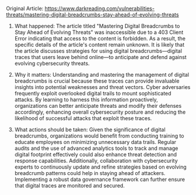 Original Article: https://www.darkreading.com/vulnerabilities-threats/mastering-digital-breadcrumbs-stay-ahead-of-evolving-threats

1) What happened:
The article titled "Mastering Digital Breadcrumbs to Stay Ahead of Evolving Threats" was inaccessible due to a 403 Client Error indicating that access to the content is forbidden. As a result, the specific details of the article's content remain unknown. It is likely that the article discusses strategies for using digital breadcrumbs—digital traces that users leave behind online—to anticipate and defend against evolving cybersecurity threats.

2) Why it matters:
Understanding and mastering the management of digital breadcrumbs is crucial because these traces can provide invaluable insights into potential weaknesses and threat vectors. Cyber adversaries frequently exploit overlooked digital trails to mount sophisticated attacks. By learning to harness this information proactively, organizations can better anticipate threats and modify their defenses accordingly, enhancing overall cybersecurity posture and reducing the likelihood of successful attacks that exploit these traces.

3) What actions should be taken:
Given the significance of digital breadcrumbs, organizations would benefit from conducting training to educate employees on minimizing unnecessary data trails. Regular audits and the use of advanced analytics tools to track and manage digital footprint effectively could also enhance threat detection and response capabilities. Additionally, collaboration with cybersecurity experts to continuously update and refine strategies based on evolving breadcrumb patterns could help in staying ahead of attackers. Implementing a robust data governance framework can further ensure that digital traces are monitored and secured.